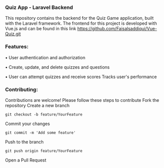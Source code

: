 ### Quiz App - Laravel Backend
This repository contains the backend for the Quiz Game application, built with the Laravel framework. The frontend for this project is developed with Vue.js and can be found in this link https://github.com/Faisalsaddiqui/Vue-Quiz.git
### Features:
• User authentication and authorization

• Create, update, and delete quizzes and questions

• User can attempt quizzes and receive scores
Tracks user's performance

### Contributing:
Contributions are welcome! Please follow these steps to contribute
Fork the repository
Create a new branch
```
git checkout -b feature/YourFeature
```
Commit your changes
```
git commit -m 'Add some feature'
```
Push to the branch 
```
git push origin feature/YourFeature
```
Open a Pull Request

